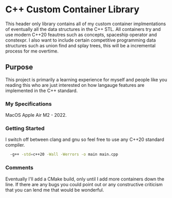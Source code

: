 # C++ Custom Container Library

This header only library contains all of my custom container implmentations of eventually all the data structures in the C++ STL. All containers try and use modern C++20 feautres such as concepts, spaceship operator and constexpr.
I also want to include certain competitive programming data structures such as union find and splay trees, this will be a incremental process for me overtime.

## Purpose

This project is primarily a learning experience for myself and people like you reading this who are just interested on how langauge features are implemented in the C++ standard.

### My Specifications

MacOS Apple Air M2 - 2022.

### Getting Started

I switch off between clang and gnu so feel free to use any C++20 standard compiler.

```bash
  -g++ -std=c++20 -Wall -Werrors -o main main.cpp
```

### Comments

Eventually I'll add a CMake build, only until I add more containers down the line. If there are any bugs you could point out or any constructive criticism that you can lend me that would be wonderful.
